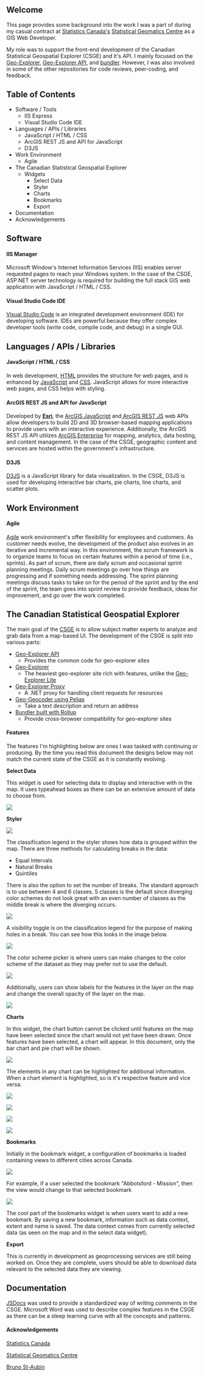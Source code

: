 ## Welcome 

This page provides some background into the work I was a part of during my casual contract at [Statistics Canada's](https://www.statcan.gc.ca/eng/start) [Statistical Geomatics Centre](https://www12.statcan.gc.ca/census-recensement/2016/geo/index-eng.cfm) as a GIS Web Developer. 





My role was to support the front-end development of the Canadian Statistical Geospatial Explorer (CSGE) and it's API. I mainly focused on the [Geo-Explorer](https://github.com/SGC-CGS/geo-explorer), [Geo-Explorer API](https://github.com/SGC-CGS/geo-explorer-api), and [bundler](https://github.com/SGC-CGS/bundler). However, I was also involved in some of the other repositories for code reviews, peer-coding, and feedback.

## Table of Contents
- Software / Tools
  - IIS Express
  - Visual Studio Code IDE
- Languages / APIs / Libraries
  - JavaScript / HTML / CSS
  - ArcGIS REST JS and API for JavaScript
  - D3JS
- Work Environment
  - Agile
- The Canadian Statistical Geospatial Explorer
  - Widgets
    - Select Data
    - Styler
    - Charts
    - Bookmarks
    - Export
- Documentation 
- Acknowledgements

## Software
#### IIS Manager

Microsoft Window's Internet Information Services (IIS) enables server requested pages to reach your Windows system. In the case of the CSGE, ASP.NET server technology is required for building the full stack GIS web application with JavaScript / HTML / CSS. 

#### Visual Studio Code IDE

[Visual Studio Code](https://code.visualstudio.com/) is an integrated development environment (IDE) for developing software. IDEs are powerful because they offer complex developer tools (write code, compile code, and debug) in a single GUI. 

## Languages / APIs / Libraries

#### JavaScript / HTML / CSS

In web development, [HTML](https://html.com/) provides the structure for web pages, and is enhanced by [JavaScript](https://www.javascript.com/) and [CSS](https://en.wikipedia.org/wiki/CSS). JavaScript allows for more interactive web pages, and CSS helps with styling. 

#### ArcGIS REST JS and API for JavaScript

Developed by **[Esri](https://www.esri.com/en-us/home)**, the [ArcGIS JavaScript](https://developers.arcgis.com/javascript/latest/) and[ ArcGIS REST JS](https://developers.arcgis.com/arcgis-rest-js/) web APIs allow developers to build 2D and 3D browser-based mapping applications to provide users with an interactive experience. Additionally, the ArcGIS REST JS API utilizes [ArcGIS Enterprise](https://www.esri.com/en-us/arcgis/products/arcgis-enterprise/overview) for mapping, analytics, data hosting, and content management. In the case of the CSGE, geographic content and services are hosted within the government's infrastructure. 

#### D3JS

[D3JS](https://d3js.org/) is a JavaScript library for data visualization. In the CSGE, D3JS is used for developing interactive bar charts, pie charts, line charts, and scatter plots. 

## Work Environment 

#### Agile

[Agile](https://en.wikipedia.org/wiki/Agile_software_development) work environment's offer flexibility for employees and customers. As customer needs evolve, the development of the product also evolves in an iterative and incremental way. In this environment, the scrum framework is to organize teams to focus on certain features within a period of time (i.e., sprints). As part of scrum, there are daily scrum and occasional sprint planning meetings. Daily scrum meetings go over how things are progressing and if something needs addressing. The sprint planning meetings discuss tasks to take on for the period of the sprint and by the end of the sprint, the team goes into sprint review to provide feedback, ideas for improvement, and go over the work completed. 

## The Canadian Statistical Geospatial Explorer

The main goal of the [CSGE](https://github.com/SGC-CGS) is to allow subject matter experts to analyze and grab data from a map-based UI. The development of the CSGE is split into various parts: 
- [Geo-Explorer API](https://github.com/SGC-CGS/geo-explorer-api)
  - Provides the common code for geo-explorer sites
- [Geo-Explorer]((https://github.com/SGC-CGS/geo-explorer))
  -  The heaviest geo-explorer site rich with features, unlike the [Geo-Explorer Lite](https://github.com/SGC-CGS/geo-explorer-lite)
- [Geo-Explorer Proxy](https://github.com/SGC-CGS/geo-explorer-proxy)
  - A .NET proxy for handling client requests for resources
- [Geo-Geocoder using Pelias](https://github.com/SGC-CGS/geo-geocoding)
  - Take a text description and return an address
- [Bundler built with Rollup](https://github.com/SGC-CGS/bundler)
  - Provide cross-browser compatibility for geo-explorer sites

#### Features 

The features I'm highlighting below are ones I was tasked with continuing or producing. By the time you read this document the designs below may not match the current state of the CSGE as it is constantly evolving. 

**Select Data**

This widget is used for selecting data to display and interactive with in the map. It uses typeahead boxes as there can be an extensive amount of data to choose from. 

![](img/selectData.png)

**Styler**

![](img/styler.png)

The classification legend in the styler shows how data is grouped within the map. There are three methods for calculating breaks in the data:
- Equal Intervals
- Natural Breaks
- Quintiles 

There is also the option to set the number of breaks. The standard approach is to use between 4 and 6 classes. 5 classes is the default since diverging color schemes do not look great with an even number of classes as the middle break is where the diverging occurs. 

![](img/classes.png)

A visibility toggle is on the classification legend for the purpose of making holes in a break. You can see how this looks in the image below.

![](img/vis.png)

The color scheme picker is where users can make changes to the color scheme of the dataset as they may prefer not to use the default. 

![](img/schemes.png)

Additionally, users can show labels for the features in the layer on the map and change the overall opacity of the layer on the map.

![](img/opaclabels.png)

**Charts**

In this widget, the chart button cannot be clicked until features on the map have been selected since the chart would not yet have been drawn. Once features have been selected, a chart will appear. In this document, only the bar chart and pie chart will be shown.

![](img/barcharrt.png)

The elements in any chart can be highlighted for additional information. When a chart element is highlighted, so is it's respective feature and vice versa.

![](img/chartHover.png)

![](img/featureHover.png)

![](img/pieHover.png)

![](img/pieFeature.png)

**Bookmarks**

Initially in the bookmark widget, a configuration of bookmarks is loaded containing views to different cities across Canada.

![](img/bookmark.png)

For example, if a user selected the bookmark "Abbotsford - Mission", then the view would change to that selected bookmark

![](img/abbott.png)

The cool part of the bookmarks widget is when users want to add a new bookmark. By saving a new bookmark, information such as data context, extent and name is saved. The data context comes from currently selected data (as seen on the map and in the select data widget).

**Export**

This is currently in development as geoprocessing services are still being worked on. Once they are complete, users should be able to download data relevant to the selected data they are viewing. 

## Documentation

[JSDocs](https://jsdoc.app/) was used to provide a standardized way of writing comments in the CSGE. Microsoft Word was used to describe complex features in the CSGE as there can be a steep learning curve with all the concepts and patterns. 

#### Acknowledgements 

[Statistics Canada](https://www.statcan.gc.ca/eng/start)

[Statistical Geomatics Centre](https://www12.statcan.gc.ca/census-recensement/2016/geo/index-eng.cfm)

[Bruno St-Aubin](https://github.com/staubibr)

